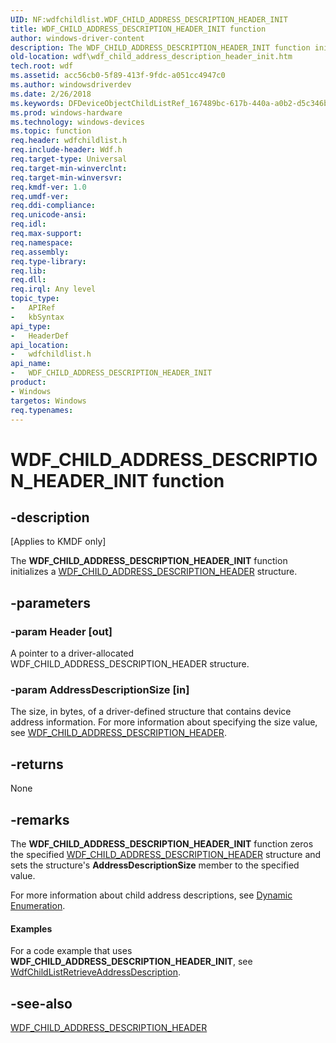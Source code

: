 ```yaml
---
UID: NF:wdfchildlist.WDF_CHILD_ADDRESS_DESCRIPTION_HEADER_INIT
title: WDF_CHILD_ADDRESS_DESCRIPTION_HEADER_INIT function
author: windows-driver-content
description: The WDF_CHILD_ADDRESS_DESCRIPTION_HEADER_INIT function initializes a WDF_CHILD_ADDRESS_DESCRIPTION_HEADER structure.
old-location: wdf\wdf_child_address_description_header_init.htm
tech.root: wdf
ms.assetid: acc56cb0-5f89-413f-9fdc-a051cc4947c0
ms.author: windowsdriverdev
ms.date: 2/26/2018
ms.keywords: DFDeviceObjectChildListRef_167489bc-617b-440a-a0b2-d5c346b4cf50.xml, WDF_CHILD_ADDRESS_DESCRIPTION_HEADER_INIT, WDF_CHILD_ADDRESS_DESCRIPTION_HEADER_INIT function, kmdf.wdf_child_address_description_header_init, wdf.wdf_child_address_description_header_init, wdfchildlist/WDF_CHILD_ADDRESS_DESCRIPTION_HEADER_INIT
ms.prod: windows-hardware
ms.technology: windows-devices
ms.topic: function
req.header: wdfchildlist.h
req.include-header: Wdf.h
req.target-type: Universal
req.target-min-winverclnt: 
req.target-min-winversvr: 
req.kmdf-ver: 1.0
req.umdf-ver: 
req.ddi-compliance: 
req.unicode-ansi: 
req.idl: 
req.max-support: 
req.namespace: 
req.assembly: 
req.type-library: 
req.lib: 
req.dll: 
req.irql: Any level
topic_type:
-	APIRef
-	kbSyntax
api_type:
-	HeaderDef
api_location:
-	wdfchildlist.h
api_name:
-	WDF_CHILD_ADDRESS_DESCRIPTION_HEADER_INIT
product:
- Windows
targetos: Windows
req.typenames: 
---
```


# WDF_CHILD_ADDRESS_DESCRIPTION_HEADER_INIT function


## -description


<p class="CCE_Message">[Applies to KMDF only]</p>

The <b>WDF_CHILD_ADDRESS_DESCRIPTION_HEADER_INIT</b> function initializes a <a href="https://msdn.microsoft.com/library/windows/hardware/ff551219">WDF_CHILD_ADDRESS_DESCRIPTION_HEADER</a> structure.


## -parameters




### -param Header [out]

A pointer to a driver-allocated WDF_CHILD_ADDRESS_DESCRIPTION_HEADER structure.


### -param AddressDescriptionSize [in]

The size, in bytes, of a driver-defined structure that contains device address information. For more information about specifying the size value, see <a href="https://msdn.microsoft.com/library/windows/hardware/ff551219">WDF_CHILD_ADDRESS_DESCRIPTION_HEADER</a>.


## -returns



None




## -remarks



The <b>WDF_CHILD_ADDRESS_DESCRIPTION_HEADER_INIT</b> function zeros the specified <a href="https://msdn.microsoft.com/library/windows/hardware/ff551219">WDF_CHILD_ADDRESS_DESCRIPTION_HEADER</a> structure and sets the structure's <b>AddressDescriptionSize</b> member to the specified value.

For more information about child address descriptions, see <a href="https://docs.microsoft.com/en-us/windows-hardware/drivers/wdf/dynamic-enumeration">Dynamic Enumeration</a>.


#### Examples

For a code example that uses <b>WDF_CHILD_ADDRESS_DESCRIPTION_HEADER_INIT</b>, see <a href="https://msdn.microsoft.com/library/windows/hardware/ff545648">WdfChildListRetrieveAddressDescription</a>.

<div class="code"></div>



## -see-also




<a href="https://msdn.microsoft.com/library/windows/hardware/ff551219">WDF_CHILD_ADDRESS_DESCRIPTION_HEADER</a>
 

 


